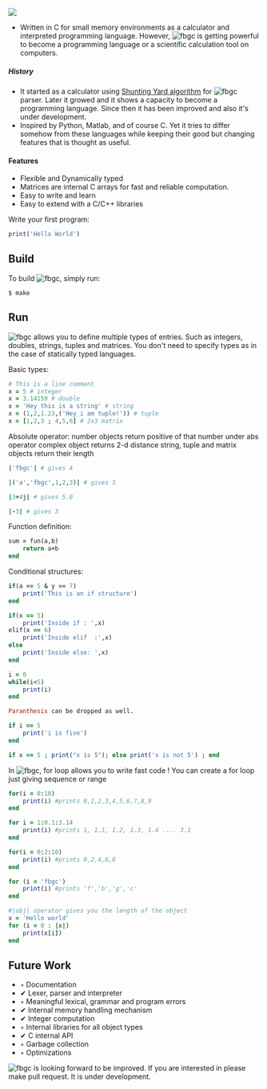 ![](https://github.com/fbgencer/fbgc/blob/master/docs/fbgc_small_logo.png)

- Written in C for small memory environments as a calculator and interpreted programming language. However, ![fbgc] is getting powerful to become a programming language or a scientific calculation tool on computers.

##### History
- It started as a calculator using [Shunting Yard algorithm](https://en.wikipedia.org/wiki/Shunting-yard_algorithm) for ![fbgc] parser. Later it growed and it shows a capacity to become a programming language. Since then it has been improved and also it's under development.
- Inspired by Python, Matlab, and of course C. Yet it tries to differ somehow from these languages while keeping their good but changing features that is thought as useful.

#### Features
- Flexible and Dynamically typed
- Matrices are internal C arrays for fast and reliable computation.
- Easy to write and learn
- Easy to extend with a C/C++ libraries

Write your first program:

```ruby
print('Hello World')
```

## Build

 To build ![fbgc], simply run:

    $ make

## Run

![fbgc] allows you to define multiple types of entries. Such as integers, doubles, strings, tuples and matrices. You don't need to specify types as in the case of statically typed languages.

Basic types:
```ruby
# This is a line comment
x = 5 # integer
x = 3.14159 # double
x = 'Hey this is a string' # string
x = (1,2,1.23,('Hey i am tuple!')) # tuple
x = [1,2,3 ; 4,5,6] # 2x3 matrix
```

Absolute operator:
number objects return positive of that number under abs operator
complex object returns 2-d distance
string, tuple and matrix objects return their length
```ruby
|'fbgc'| # gives 4

|('a','fbgc',1,2,3)| # gives 5

|3+4j| # gives 5.0

|-3| # gives 3

```

Function definition:
```ruby
sum = fun(a,b)
	return a+b
end
```


Conditional structures:
```ruby
if(a == 5 & y == 7)
	print('This is an if structure')
end

if(x == 5)
	print('Inside if : ',x)
elif(x == 6)
	print('Inside elif  :',x)
else
	print('Inside else: ',x)
end

i = 0
while(i<5)
	print(i)
end

Paranthesis can be dropped as well. 

if i == 5
	print('i is five')
end

if x == 5 ; print("x is 5"); else print('x is not 5') ; end
```

In ![fbgc], for loop allows you to write fast code !
You can create a for loop just giving sequence or range 
```ruby
for(i = 0:10)
	print(i) #prints 0,1,2,3,4,5,6,7,8,9
end

for i = 1:0.1:3.14
	print(i) #prints 1, 1.1, 1.2, 1.3, 1.4 .... 3.1
end

for(i = 0:2:10)
	print(i) #prints 0,2,4,6,8
end

for (i = 'fbgc')
	print(i) #prints 'f','b','g','c'
end

#|obj| operator gives you the length of the object
x = 'Hello world'
for (i = 0 : |x|)
	print(x[i])
end
```



## Future Work

  - ◦ Documentation
  - ✔ Lexer, parser and interpreter
  - ◦ Meaningful lexical, grammar and program errors
  - ✔ Internal memory handling mechanism
  - ✔ Integer computation
  - ◦ Internal libraries for all object types
  - ✔ C internal API
  - ◦ Garbage collection
  - ◦ Optimizations

![fbgc] is looking forward to be improved. If you are interested in please make pull request. It is under development.


[fbgc]: http://chart.apis.google.com/chart?cht=tx&chl=f_{b}^{g}c

